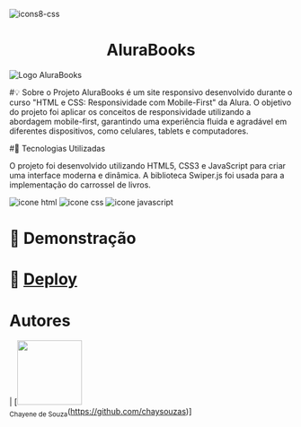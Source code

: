 ![icons8-css](https://github.com/user-attachments/assets/0a0e39c4-a279-49e8-b63d-9177a33f09bb)<h1 align="center">AluraBooks</h1>

![Logo AluraBooks](https://github.com/user-attachments/assets/13dbf64b-6615-4d58-ac1b-23db671c4bc5)


#💡 Sobre o Projeto
AluraBooks é um site responsivo desenvolvido durante o curso "HTML e CSS: Responsividade com Mobile-First" da Alura. 
O objetivo do projeto foi aplicar os conceitos de responsividade utilizando a abordagem mobile-first, garantindo uma experiência fluida e agradável em diferentes dispositivos, como celulares, tablets e computadores.

#🚀 Tecnologias Utilizadas

O projeto foi desenvolvido utilizando HTML5, CSS3 e JavaScript para criar uma interface moderna e dinâmica. A biblioteca Swiper.js foi usada para a implementação do carrossel de livros.

![icone html](https://github.com/user-attachments/assets/87f188ec-1504-4e23-a174-144205d2f330) ![icone css](https://github.com/user-attachments/assets/322a4c98-c173-4a1b-89ae-c19cb736ab21) ![icone javascript](https://github.com/user-attachments/assets/8f237394-bd94-4025-be8f-af17f32784b5)

# 🎥 Demonstração

# 📁 [Deploy](https://chaysouzas.github.io/aluraBooks/)

# Autores

| [<img loading="lazy" src="https://avatars.githubusercontent.com/u/122215869?s=400&u=6b59bf72a10b9aed8f6ab75d157f8e08a7c525bf&v=4" width=115><br><sub>Chayene de Souza</sub>(https://github.com/chaysouzas)]







